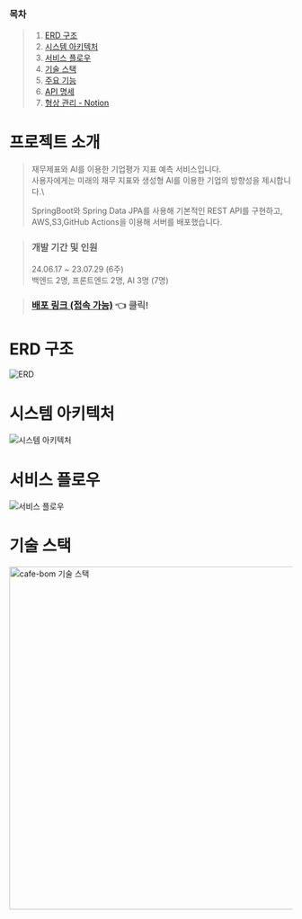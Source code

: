### 목차

> 1. [ERD 구조](#erd-구조)
> 2. [시스템 아키텍처](#시스템-아키텍처)
> 3. [서비스 플로우](#서비스-플로우)
> 4. [기술 스택](#기술-스택)
> 5. [주요 기능](#주요-기능)
> 6. [API 명세](#api-명세)
> 7. [형상 관리 - Notion](#형상-관리)

# 프로젝트 소개


> 재무제표와 AI를 이용한 기업평가 지표 예측 서비스입니다.\
> 사용자에게는 미래의 재무 지표와 생성형 AI를 이용한 기업의 방향성을 제시합니다.\
> 
> SpringBoot와 Spring Data JPA를 사용해 기본적인 REST API를 구현하고,\
> AWS,S3,GitHub Actions을 이용해 서버를 배포했습니다.

> ### 개발 기간 및 인원
> 24.06.17 ~ 23.07.29 (6주) \
> 백엔드 2명, 프론트엔드 2명, AI 3명 (7명)

> ### [배포 링크 (접속 가능)](https://aivle.site) 👈 클릭!


# ERD 구조

![ERD](https://github.com/user-attachments/assets/14548a69-79ed-4fc9-b068-9cfa5c308920)



# 시스템 아키텍처

![시스템 아키텍처](https://github.com/user-attachments/assets/a29bf141-83c1-4ac7-be13-8931015ebade)


# 서비스 플로우

![서비스 플로우](https://github.com/user-attachments/assets/8e269d04-3e0d-4ec7-86ac-9b17357c373a)


# 기술 스택

<img width="610" alt="cafe-bom 기술 스택" src="https://github.com/user-attachments/assets/b7a31334-8d17-4006-825d-f72f95bfd973">

<br/>
<br/>
